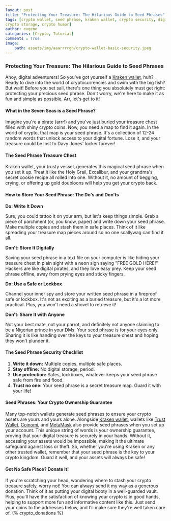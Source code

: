 ```yaml
---
layout: post
title: "Protecting Your Treasure: The Hilarious Guide to Seed Phrases"
tags: [crypto wallet, seed phrase, kraken wallet, crypto security, digital treasure, crypto safety, blockchain, cryptocurrency, crypto guide, cyber security, crypto tips, secure crypto,
crypto storage, crypto humor]
author: eugene
categories: [Crypto, Tutorial]
comments : True
image:
    path: assets/img/aaarrrrgh/crypto-wallet-basic-security.jpeg
---
```

### Protecting Your Treasure: The Hilarious Guide to Seed Phrases

Ahoy, digital adventurers! So you've got yourself a [Kraken wallet](https://www.kraken.com/wallet), huh? Ready to dive into the world of cryptocurrencies and swim with the big fish? But wait! Before you set sail, there's one thing you absolutely must get right: protecting your precious seed phrase. Don't worry, we're here to make it as fun and simple as possible. Arr, let's get to it!

#### What in the Seven Seas is a Seed Phrase?

Imagine you're a pirate (arrr!) and you've just buried your treasure chest filled with shiny crypto coins. Now, you need a map to find it again. In the world of crypto, that map is your seed phrase. It's a collection of 12-24 random words that unlock access to your digital fortune. Lose it, and your treasure could be lost to Davy Jones' locker forever!

#### The Seed Phrase Treasure Chest

Kraken wallet, your trusty vessel, generates this magical seed phrase when you set it up. Treat it like the Holy Grail, Excalibur, and your grandma's secret cookie recipe all rolled into one. Without it, no amount of begging, crying, or offering up gold doubloons will help you get your crypto back.

#### How to Store Your Seed Phrase: The Do's and Don'ts

**Do: Write It Down**

Sure, you could tattoo it on your arm, but let's keep things simple. Grab a piece of parchment (or, you know, paper) and write down your seed phrase. Make multiple copies and stash them in safe places. Think of it like spreading your treasure map pieces around so no one scallywag can find it all.

**Don't: Store It Digitally**

Saving your seed phrase in a text file on your computer is like hiding your treasure chest in plain sight with a neon sign saying "FREE GOLD HERE!" Hackers are like digital pirates, and they love easy prey. Keep your seed phrase offline, away from prying eyes and sticky fingers.

**Do: Use a Safe or Lockbox**

Channel your inner spy and store your written seed phrase in a fireproof safe or lockbox. It's not as exciting as a buried treasure, but it's a lot more practical. Plus, you won't need a shovel to retrieve it!

**Don't: Share It with Anyone**

Not your best mate, not your parrot, and definitely not anyone claiming to be a Nigerian prince in your DMs. Your seed phrase is for your eyes only. Sharing it is like handing over the keys to your treasure chest and hoping they won't plunder it.

#### The Seed Phrase Security Checklist

1. **Write it down:** Multiple copies, multiple safe places.
2. **Stay offline:** No digital storage, period.
3. **Use protection:** Safes, lockboxes, whatever keeps your seed phrase safe from fire and flood.
4. **Trust no one:** Your seed phrase is a secret treasure map. Guard it with your life!

#### Seed Phrases: Your Crypto Ownership Guarantee

Many top-notch wallets generate seed phrases to ensure your crypto assets are yours and yours alone. Alongside [Kraken wallet](https://www.kraken.com/wallet), wallets like [Trust Wallet](https://trustwallet.com/), [Coinomi](https://www.coinomi.com/), and [MetaMask](https://metamask.io/) also provide seed phrases when you set up your account. This unique string of words is your ownership guarantee, proving that your digital treasure is securely in your hands. Without it, accessing your assets would be impossible, making it the ultimate safeguard against loss or theft. So, whether you're using Kraken or any other trusted wallet, remember that your seed phrase is the key to your crypto kingdom. Guard it well, and your assets will always be safe!

#### Got No Safe Place? Donate It!

If you're scratching your head, wondering where to stash your crypto treasure safely, worry not! You can always send it my way as a generous donation. Think of it as putting your digital booty in a well-guarded vault. Plus, you'll have the satisfaction of knowing your crypto is in good hands, helping to support more fun and informative content like this. Just send your coins to the addresses below, and I'll make sure they're well taken care of. 
{% crypto_donations %}